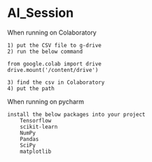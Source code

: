 # AI_Session

When running on Colaboratory

	1) put the CSV file to g-drive
	2) run the below command
	
	from google.colab import drive
	drive.mount('/content/drive')
	
	3) find the csv in Colaboratory
	4) put the path

When running on pycharm

	install the below packages into your project
	    Tensorflow
	    scikit-learn
	    NumPy
	    Pandas
	    SciPy
	    matplotlib
